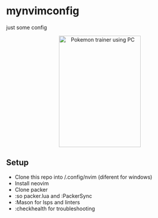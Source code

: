 # mynvimconfig
just some config

<div align="center">
  <img src="https://i.pinimg.com/originals/86/70/c4/8670c4da3a580725b13a12ac86808bce.png" width="220px" height="300" alt="Pokemon trainer using PC">
</div>

## Setup

* Clone this repo into /.config/nvim (diferent for windows)
* Install neovim
* Clone packer
* :so packer.lua and :PackerSync
* :Mason for lsps and linters
* :checkhealth for troubleshooting
